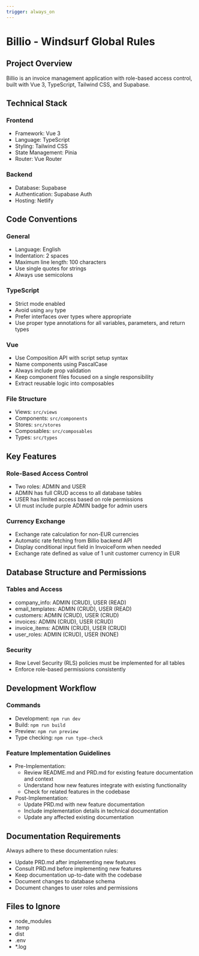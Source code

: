 ```yaml
---
trigger: always_on
---
```


# Billio - Windsurf Global Rules

## Project Overview

Billio is an invoice management application with role-based access control, built with Vue 3, TypeScript, Tailwind CSS, and Supabase.

## Technical Stack

### Frontend
- Framework: Vue 3
- Language: TypeScript
- Styling: Tailwind CSS
- State Management: Pinia
- Router: Vue Router

### Backend
- Database: Supabase
- Authentication: Supabase Auth
- Hosting: Netlify

## Code Conventions

### General
- Language: English
- Indentation: 2 spaces
- Maximum line length: 100 characters
- Use single quotes for strings
- Always use semicolons

### TypeScript
- Strict mode enabled
- Avoid using `any` type
- Prefer interfaces over types where appropriate
- Use proper type annotations for all variables, parameters, and return types

### Vue
- Use Composition API with script setup syntax
- Name components using PascalCase
- Always include prop validation
- Keep component files focused on a single responsibility
- Extract reusable logic into composables

### File Structure
- Views: `src/views`
- Components: `src/components`
- Stores: `src/stores`
- Composables: `src/composables`
- Types: `src/types`

## Key Features

### Role-Based Access Control
- Two roles: ADMIN and USER
- ADMIN has full CRUD access to all database tables
- USER has limited access based on role permissions
- UI must include purple ADMIN badge for admin users

### Currency Exchange
- Exchange rate calculation for non-EUR currencies
- Automatic rate fetching from Billio backend API
- Display conditional input field in InvoiceForm when needed
- Exchange rate defined as value of 1 unit customer currency in EUR

## Database Structure and Permissions

### Tables and Access
- company_info: ADMIN (CRUD), USER (READ)
- email_templates: ADMIN (CRUD), USER (READ)
- customers: ADMIN (CRUD), USER (CRUD)
- invoices: ADMIN (CRUD), USER (CRUD)
- invoice_items: ADMIN (CRUD), USER (CRUD)
- user_roles: ADMIN (CRUD), USER (NONE)

### Security
- Row Level Security (RLS) policies must be implemented for all tables
- Enforce role-based permissions consistently

## Development Workflow

### Commands
- Development: `npm run dev`
- Build: `npm run build`
- Preview: `npm run preview`
- Type checking: `npm run type-check`

### Feature Implementation Guidelines
- Pre-Implementation:
  - Review README.md and PRD.md for existing feature documentation and context
  - Understand how new features integrate with existing functionality
  - Check for related features in the codebase
- Post-Implementation:
  - Update PRD.md with new feature documentation
  - Include implementation details in technical documentation
  - Update any affected existing documentation

## Documentation Requirements

Always adhere to these documentation rules:
- Update PRD.md after implementing new features
- Consult PRD.md before implementing new features
- Keep documentation up-to-date with the codebase
- Document changes to database schema
- Document changes to user roles and permissions

## Files to Ignore
- node_modules
- .temp
- dist
- .env
- *.log